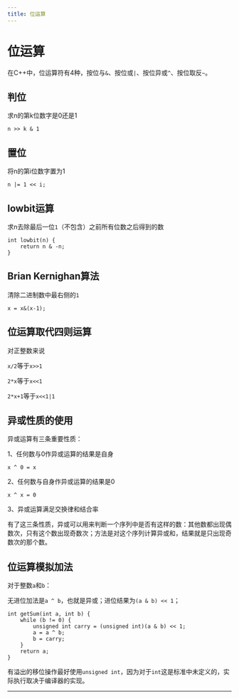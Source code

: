 ```yaml
---
title: 位运算
---
```


# 位运算

<script type="text/javascript" src="/include/head.js"></script>

在C++中，位运算符有4种，按位与`&`、按位或`|`、按位异或`^`、按位取反`~`。

## 判位

求n的第k位数字是0还是1

```
n >> k & 1
```

## 置位

将n的第i位数字置为1

```
n |= 1 << i;
```

## lowbit运算

求n去除最后一位`1`（不包含）之前所有位数之后得到的数

```
int lowbit(n) {
    return n & -n;
}
```

## Brian Kernighan算法

清除二进制数中最右侧的`1`

```
x = x&(x-1);
```

## 位运算取代四则运算

对正整数来说

`x/2`等于`x>>1`

`2*x`等于`x<<1`

`2*x+1`等于`x<<1|1`

## 异或性质的使用

异或运算有三条重要性质：

1、任何数与0作异或运算的结果是自身

```
x ^ 0 = x
```

2、任何数与自身作异或运算的结果是0

```
x ^ x = 0
```

3、异或运算满足交换律和结合率

有了这三条性质，异或可以用来判断一个序列中是否有这样的数：其他数都出现偶数次，只有这个数出现奇数次；方法是对这个序列计算异或和，结果就是只出现奇数次的那个数。

## 位运算模拟加法

对于整数`a`和`b`：

无进位加法是`a ^ b`，也就是异或；进位结果为`(a & b) << 1`；

```
int getSum(int a, int b) {
    while (b != 0) {
        unsigned int carry = (unsigned int)(a & b) << 1;
        a = a ^ b;
        b = carry;
    }
    return a;
}
```

有溢出的移位操作最好使用`unsigned int`，因为对于`int`这是标准中未定义的，实际执行取决于编译器的实现。

---

<script type="text/javascript" src="/include/tail.js"></script>
